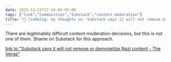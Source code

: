 ```yaml
---
date: 2023-12-21T17:34:03-05:00
tags: ["link","Communities","Substack","content moderation"]
title: "🔗 linkblog: my thoughts on 'Substack says it will not remove or demonetize Nazi content - The Verge'"
---
```

There are legitimately difficult content moderation decisions, but this is not one of them. Shame on Substack for this approach.

[link to "Substack says it will not remove or demonetize Nazi content - The Verge"](https://www.theverge.com/2023/12/21/24011232/substack-nazi-moderation-demonetization-hamish-mckenzie)